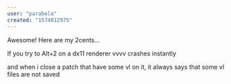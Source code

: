 ```yaml
---
user: "parabola"
created: "1574012975"
---
```


Awesome!
Here are my 2cents...

If you try to Alt+2 on a dx11 renderer vvvv crashes instantly

and when i close a patch that have some vl on it, it always says that some vl files are not saved
